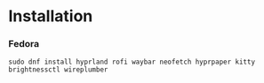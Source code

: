 # Installation 
### Fedora
```
sudo dnf install hyprland rofi waybar neofetch hyprpaper kitty brightnessctl wireplumber
```
